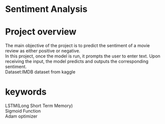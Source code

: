 # Sentiment Analysis
# Project overview
The main objective of the project is to predict the sentiment of a movie review as either positive or negative.<br>
In this project, once the model is run, it prompts the user to enter text. Upon receiving the input, the model predicts and outputs the corresponding sentiment.<br>
 Dataset:IMDB dataset from kaggle<br>
 # keywords
 LSTM(Long Short Term Memory) <br>
 Sigmoid Function<br>
 Adam optimizer<br>
 
 

